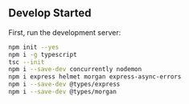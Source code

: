 ## Develop Started

First, run the development server:

```bash
npm init --yes
npm i -g typescript
tsc --init
npm i --save-dev concurrently nodemon
npm i express helmet morgan express-async-errors
npm i --save-dev @types/express
npm i --save-dev @types/morgan
```

